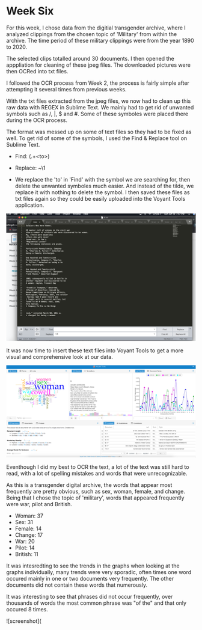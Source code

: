 # Week Six

For this week, I chose data from the digitial transgender archive, where I analyzed clippings from the chosen topic of 'Military' from within the archive. The time period of these military clippings  were from the year 1890 to 2020.

The selected clips totalled around 30 documents. I then opened the apppliation for cleaning of these jpeg files. The downloaded pictures were then OCRed into txt files.

I followed the OCR process from Week 2, the process is fairly simple after attempting it several times from previous weeks. 

With the txt files extracted from the jpeg files, we now had to clean up this raw data with REGEX in Sublime Text. We mainly had to get rid of unwanted symbols such as /, |, $ and #. Some of these symboles were placed there during the OCR process. 

The format was messed up on some of text files so they had to be fixed as well. To get rid of some of the symbols, I used the Find & Replace tool on Sublime Text. 

  - Find: (.+\<to\>)
  - Replace: ~\1
  
  - We replace the 'to' in 'Find' with the symbol we are searching for, then delete the unwanted symboles much easier. And instead of the tilde, we replace it with nothing to delete the symbol. I then saved these files as txt files again so they could be easily uploaded into the Voyant Tools application.



![screenshot](s2.png)



It was now time to insert these text files into Voyant Tools to get a more visual and comprehensive look at our data.


![screenshot](ss-3.png)

Eventhough I did my best to OCR the text, a lot of the text was still hard to read, with a lot of spelling mistakes and words that were unrecognizable. 

As this is a transgender digital archive, the words that appear most frequently are pretty obvious, such as sex, woman, female, and change. Being that I chose the topic of 'military', words that appeared frequently were war, pilot and British.

  - Woman: 37
  - Sex: 31
  - Female: 14
  - Change: 17
  - War: 20
  - Pilot: 14
  - British: 11
  
It was intesredting to see the trends in the graphs when looking at the graphs individually, many trends were very sporadic, often times one word occured mainly in one or two documents very frequently. The other documents did not contain these words that numerously.

It was interesting to see that phrases did not occur frequently, over thousands of words the most common phrase was "of the" and that only occured 8 times. 

![screenshot](

